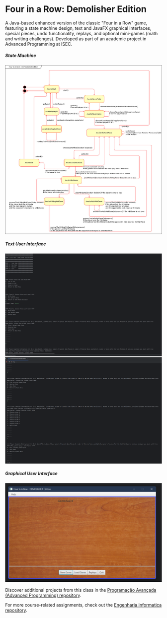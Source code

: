 # Four in a Row: Demolisher Edition
A Java-based enhanced version of the classic "Four in a Row" game, featuring a state machine design, text and JavaFX graphical interfaces, special pieces, undo functionality, replays, and optional mini-games (math and writing challenges). Developed as part of an academic project in Advanced Programming at ISEC.

##### State Machine

![State Machine](maquina-de-estados.jpg)

##### Text User Interface

![Screenshot 1](screenshots/screenshot1.png)
![Screenshot 2](screenshots/screenshot2.png)

##### Graphical User Interface

![Screenshot 3](screenshots/screenshot3.png)

Discover additional projects from this class in the [Programação Avançada (Advanced Programming) repository](https://github.com/danielmribeiro/isec-lei-programacao-avancada).

For more course-related assignments, check out the [Engenharia Informatica repository](https://github.com/danielmribeiro/engenharia-informatica).
